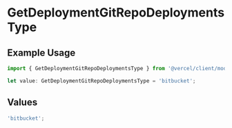 # GetDeploymentGitRepoDeploymentsType

## Example Usage

```typescript
import { GetDeploymentGitRepoDeploymentsType } from '@vercel/client/models/operations';

let value: GetDeploymentGitRepoDeploymentsType = 'bitbucket';
```

## Values

```typescript
'bitbucket';
```
